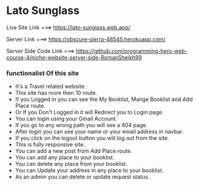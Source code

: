 # Lato Sunglass

Live Site Link ===> https://lato-sunglass.web.app/

Server Link ===> https://obscure-sierra-48545.herokuapp.com/

Server Side Code Link ===> https://github.com/programming-hero-web-course-4/niche-website-server-side-RomanSheikh99

### functionalist Of this site

- It's a Travel related website.
- This site has more then 10 route. 
- If you Logged in you can see the My Booklist, Mange Booklist and Add Place route.
- Or If you Don't Logged in it will Redirect you to Login page.
- You can login using your Gmail Account.  
- If you go to any wrong path you will see a 404 page.
- After login you can see your name or your email address in navbar.
- If you click on the logout button you will log out from the site.
- This is fully responsive site.
- You can add a new post from Add Place route.
- You can add any place to your booklist.
- You can delete any place from your booklist.
- You can Update your address in any place to your booklist.
- As an admin you can delete or update request status.